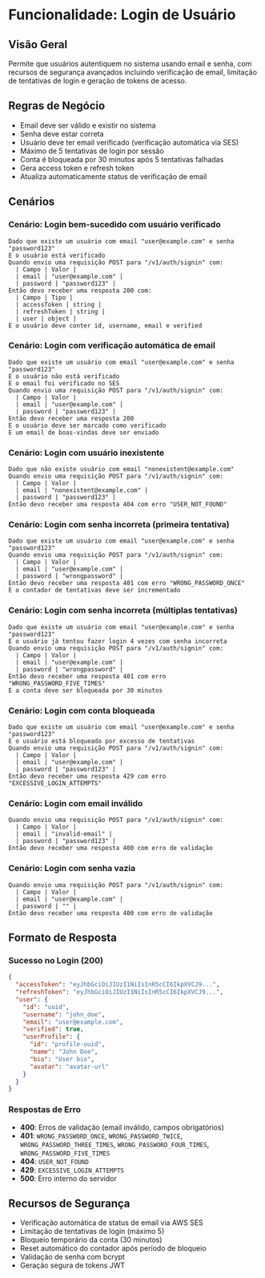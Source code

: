 # Funcionalidade: Login de Usuário

## Visão Geral
Permite que usuários autentiquem no sistema usando email e senha, com recursos de segurança avançados incluindo verificação de email, limitação de tentativas de login e geração de tokens de acesso.

## Regras de Negócio
- Email deve ser válido e existir no sistema
- Senha deve estar correta
- Usuário deve ter email verificado (verificação automática via SES)
- Máximo de 5 tentativas de login por sessão
- Conta é bloqueada por 30 minutos após 5 tentativas falhadas
- Gera access token e refresh token
- Atualiza automaticamente status de verificação de email

## Cenários

### Cenário: Login bem-sucedido com usuário verificado
```gherkin
Dado que existe um usuário com email "user@example.com" e senha "password123"
E o usuário está verificado
Quando envio uma requisição POST para "/v1/auth/signin" com:
  | Campo | Valor |
  | email | "user@example.com" |
  | password | "password123" |
Então devo receber uma resposta 200 com:
  | Campo | Tipo |
  | accessToken | string |
  | refreshToken | string |
  | user | object |
E o usuário deve conter id, username, email e verified
```

### Cenário: Login com verificação automática de email
```gherkin
Dado que existe um usuário com email "user@example.com" e senha "password123"
E o usuário não está verificado
E o email foi verificado no SES
Quando envio uma requisição POST para "/v1/auth/signin" com:
  | Campo | Valor |
  | email | "user@example.com" |
  | password | "password123" |
Então devo receber uma resposta 200
E o usuário deve ser marcado como verificado
E um email de boas-vindas deve ser enviado
```

### Cenário: Login com usuário inexistente
```gherkin
Dado que não existe usuário com email "nonexistent@example.com"
Quando envio uma requisição POST para "/v1/auth/signin" com:
  | Campo | Valor |
  | email | "nonexistent@example.com" |
  | password | "password123" |
Então devo receber uma resposta 404 com erro "USER_NOT_FOUND"
```

### Cenário: Login com senha incorreta (primeira tentativa)
```gherkin
Dado que existe um usuário com email "user@example.com" e senha "password123"
Quando envio uma requisição POST para "/v1/auth/signin" com:
  | Campo | Valor |
  | email | "user@example.com" |
  | password | "wrongpassword" |
Então devo receber uma resposta 401 com erro "WRONG_PASSWORD_ONCE"
E o contador de tentativas deve ser incrementado
```

### Cenário: Login com senha incorreta (múltiplas tentativas)
```gherkin
Dado que existe um usuário com email "user@example.com" e senha "password123"
E o usuário já tentou fazer login 4 vezes com senha incorreta
Quando envio uma requisição POST para "/v1/auth/signin" com:
  | Campo | Valor |
  | email | "user@example.com" |
  | password | "wrongpassword" |
Então devo receber uma resposta 401 com erro "WRONG_PASSWORD_FIVE_TIMES"
E a conta deve ser bloqueada por 30 minutos
```

### Cenário: Login com conta bloqueada
```gherkin
Dado que existe um usuário com email "user@example.com" e senha "password123"
E o usuário está bloqueado por excesso de tentativas
Quando envio uma requisição POST para "/v1/auth/signin" com:
  | Campo | Valor |
  | email | "user@example.com" |
  | password | "password123" |
Então devo receber uma resposta 429 com erro "EXCESSIVE_LOGIN_ATTEMPTS"
```

### Cenário: Login com email inválido
```gherkin
Quando envio uma requisição POST para "/v1/auth/signin" com:
  | Campo | Valor |
  | email | "invalid-email" |
  | password | "password123" |
Então devo receber uma resposta 400 com erro de validação
```

### Cenário: Login com senha vazia
```gherkin
Quando envio uma requisição POST para "/v1/auth/signin" com:
  | Campo | Valor |
  | email | "user@example.com" |
  | password | "" |
Então devo receber uma resposta 400 com erro de validação
```

## Formato de Resposta

### Sucesso no Login (200)
```json
{
  "accessToken": "eyJhbGciOiJIUzI1NiIsInR5cCI6IkpXVCJ9...",
  "refreshToken": "eyJhbGciOiJIUzI1NiIsInR5cCI6IkpXVCJ9...",
  "user": {
    "id": "uuid",
    "username": "john_doe",
    "email": "user@example.com",
    "verified": true,
    "userProfile": {
      "id": "profile-uuid",
      "name": "John Doe",
      "bio": "User bio",
      "avatar": "avatar-url"
    }
  }
}
```

### Respostas de Erro
- **400**: Erros de validação (email inválido, campos obrigatórios)
- **401**: `WRONG_PASSWORD_ONCE`, `WRONG_PASSWORD_TWICE`, `WRONG_PASSWORD_THREE_TIMES`, `WRONG_PASSWORD_FOUR_TIMES`, `WRONG_PASSWORD_FIVE_TIMES`
- **404**: `USER_NOT_FOUND`
- **429**: `EXCESSIVE_LOGIN_ATTEMPTS`
- **500**: Erro interno do servidor

## Recursos de Segurança
- Verificação automática de status de email via AWS SES
- Limitação de tentativas de login (máximo 5)
- Bloqueio temporário da conta (30 minutos)
- Reset automático do contador após período de bloqueio
- Validação de senha com bcrypt
- Geração segura de tokens JWT
